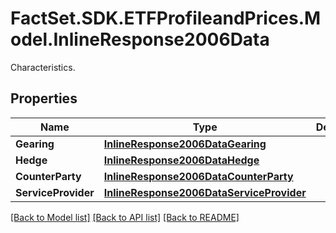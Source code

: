 # FactSet.SDK.ETFProfileandPrices.Model.InlineResponse2006Data
Characteristics.

## Properties

Name | Type | Description | Notes
------------ | ------------- | ------------- | -------------
**Gearing** | [**InlineResponse2006DataGearing**](InlineResponse2006DataGearing.md) |  | [optional] 
**Hedge** | [**InlineResponse2006DataHedge**](InlineResponse2006DataHedge.md) |  | [optional] 
**CounterParty** | [**InlineResponse2006DataCounterParty**](InlineResponse2006DataCounterParty.md) |  | [optional] 
**ServiceProvider** | [**InlineResponse2006DataServiceProvider**](InlineResponse2006DataServiceProvider.md) |  | [optional] 

[[Back to Model list]](../README.md#documentation-for-models) [[Back to API list]](../README.md#documentation-for-api-endpoints) [[Back to README]](../README.md)

